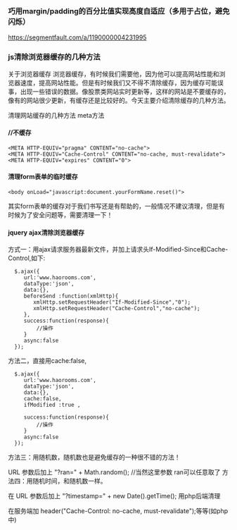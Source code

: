 ### 巧用margin/padding的百分比值实现高度自适应（多用于占位，避免闪烁）
https://segmentfault.com/a/1190000004231995

### js清除浏览器缓存的几种方法

关于浏览器缓存
浏览器缓存，有时候我们需要他，因为他可以提高网站性能和浏览器速度，提高网站性能。但是有时候我们又不得不清除缓存，因为缓存可能误事，出现一些错误的数据。像股票类网站实时更新等，这样的网站是不要缓存的，像有的网站很少更新，有缓存还是比较好的。今天主要介绍清除缓存的几种方法。

清理网站缓存的几种方法
meta方法

#### //不缓存
```
<META HTTP-EQUIV="pragma" CONTENT="no-cache"> 
<META HTTP-EQUIV="Cache-Control" CONTENT="no-cache, must-revalidate"> 
<META HTTP-EQUIV="expires" CONTENT="0">
```
#### 清理form表单的临时缓存
```
<body onLoad="javascript:document.yourFormName.reset()">
```
其实form表单的缓存对于我们书写还是有帮助的，一般情况不建议清理，但是有时候为了安全问题等，需要清理一下！

#### jquery ajax清除浏览器缓存

方式一：用ajax请求服务器最新文件，并加上请求头If-Modified-Since和Cache-Control,如下:
```
  $.ajax({
     url:'www.haorooms.com',
     dataType:'json',
     data:{},
     beforeSend :function(xmlHttp){ 
        xmlHttp.setRequestHeader("If-Modified-Since","0"); 
        xmlHttp.setRequestHeader("Cache-Control","no-cache");
     },
     success:function(response){
         //操作
     }
     async:false
  });
 ```
方法二，直接用cache:false,
```
  $.ajax({
     url:'www.haorooms.com',
     dataType:'json',
     data:{},
     cache:false, 
     ifModified :true ,

     success:function(response){
         //操作
     }
     async:false
  });
  ```
方法三：用随机数，随机数也是避免缓存的一种很不错的方法！

URL 参数后加上 "?ran=" + Math.random(); //当然这里参数 ran可以任意取了
方法四：用随机时间，和随机数一样。

在 URL 参数后加上 "?timestamp=" + new Date().getTime();
用php后端清理

在服务端加 header("Cache-Control: no-cache, must-revalidate");等等(如php中)
